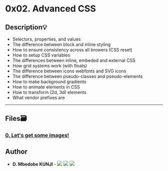 # 0x02. Advanced CSS

## Description:bulb:

- Selectors, properties, and values
- The difference between block and inline styling
- How to ensure consistency across all browers (CSS reset)
- How to setup CSS variables
- The differences between inline, embeded and external CSS
- How grid systems work (with floats)
- The difference between icons webfonts and SVG icons
- The difference between pseudo-classes and pseudo-elements
- How to make background gradients
- How to animate elements in CSS
- How to transform (2d, 3d) elements
- What vendor prefixes are


---

## Files:card_file_box:

### [0. Let's get some images!](./image)



## Author

- **D. Mbedobe KUNJI** - [<img src="https://img.shields.io/badge/GitHub-181717.svg?&style=plastic&logo=github&logoColor=white"/>](https://github.com/Mbedobe)
  [<img src="https://img.shields.io/badge/Twitter-1DA1F2.svg?&style=plastic&logo=twitter&logoColor=white"/>](https://twitter.com/@kd_mbedobe)
  [<img src="https://img.shields.io/badge/Linkedin-0A66C2.svg?&style=plastic&logo=linkedin&logoColor=white"/>](https://www.linkedin.com/in/danielmbedobe/)
